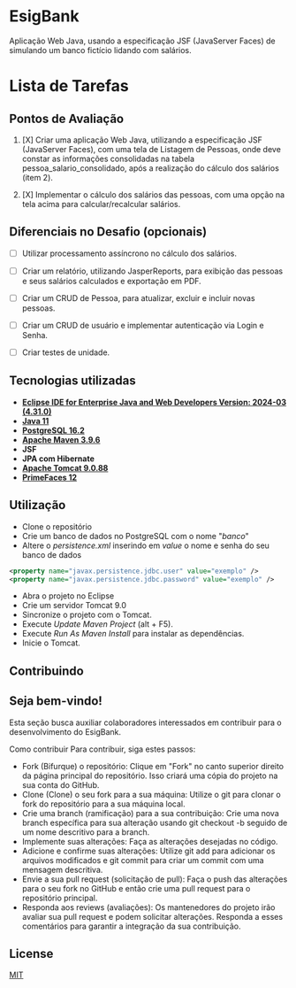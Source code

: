 # EsigBank

Aplicação Web Java, usando a especificação JSF (JavaServer Faces) de simulando um banco fictício lidando com salários.

# Lista de Tarefas

## Pontos de Avaliação

1. [X] Criar uma aplicação Web Java, utilizando a especificação JSF (JavaServer Faces), com uma tela de Listagem de Pessoas, onde deve constar as informações consolidadas na tabela pessoa_salario_consolidado, após a realização do cálculo dos salários (item 2).
   
2. [X] Implementar o cálculo dos salários das pessoas, com uma opção na tela acima para calcular/recalcular salários.

## Diferenciais no Desafio (opcionais)

- [ ] Utilizar processamento assíncrono no cálculo dos salários.
  
- [ ] Criar um relatório, utilizando JasperReports, para exibição das pessoas e seus salários calculados e exportação em PDF.
  
- [ ] Criar um CRUD de Pessoa, para atualizar, excluir e incluir novas pessoas.
  
- [ ] Criar um CRUD de usuário e implementar autenticação via Login e Senha.
  
- [ ] Criar testes de unidade.

## Tecnologias utilizadas

- [**Eclipse IDE for Enterprise Java and Web Developers Version: 2024-03 (4.31.0)**](https://www.eclipse.org/downloads/packages/)
- [**Java 11**](https://www.oracle.com/br/java/technologies/javase/jdk11-archive-downloads.html)
- [**PostgreSQL 16.2**](https://www.enterprisedb.com/downloads/postgres-postgresql-downloads) 
- [**Apache Maven 3.9.6**](https://www.enterprisedb.com/downloads/postgres-postgresql-downloads)
- **JSF**
- **JPA com Hibernate**
- [**Apache Tomcat 9.0.88**](https://tomcat.apache.org/download-90.cgi)
- [**PrimeFaces 12**](https://www.primefaces.org/)


## Utilização

- Clone o repositório
- Crie um banco de dados no PostgreSQL com o nome "*banco*"
- Altere o *persistence.xml* inserindo em *value* o nome e senha do seu banco de dados
```xml
<property name="javax.persistence.jdbc.user" value="exemplo" />
<property name="javax.persistence.jdbc.password" value="exemplo" />
```
- Abra o projeto no Eclipse
- Crie um servidor Tomcat 9.0
- Sincronize o projeto com o Tomcat.
- Execute *Update Maven Project* (alt + F5).
- Execute *Run As Maven Install* para instalar as dependências.
- Inicie o Tomcat.

## Contribuindo

## Seja bem-vindo!

Esta seção busca auxiliar colaboradores interessados em contribuir para o desenvolvimento do EsigBank.

Como contribuir
Para contribuir, siga estes passos:

- Fork (Bifurque) o repositório: Clique em "Fork" no canto superior direito da página principal do repositório. Isso criará uma cópia do projeto na sua conta do GitHub.
- Clone (Clone) o seu fork para a sua máquina: Utilize o git para clonar o fork do repositório para a sua máquina local.
- Crie uma branch (ramificação) para a sua contribuição: Crie uma nova branch específica para sua alteração usando git checkout -b seguido de um nome descritivo para a branch.
- Implemente suas alterações: Faça as alterações desejadas no código.
- Adicione e confirme suas alterações: Utilize git add para adicionar os arquivos modificados e git commit para criar um commit com uma mensagem descritiva.
- Envie a sua pull request (solicitação de pull): Faça o push das alterações para o seu fork no GitHub e então crie uma pull request para o repositório principal.
- Responda aos reviews (avaliações): Os mantenedores do projeto irão avaliar sua pull request e podem solicitar alterações. Responda a esses comentários para garantir a integração da sua contribuição.

## License

[MIT](https://choosealicense.com/licenses/mit/)
